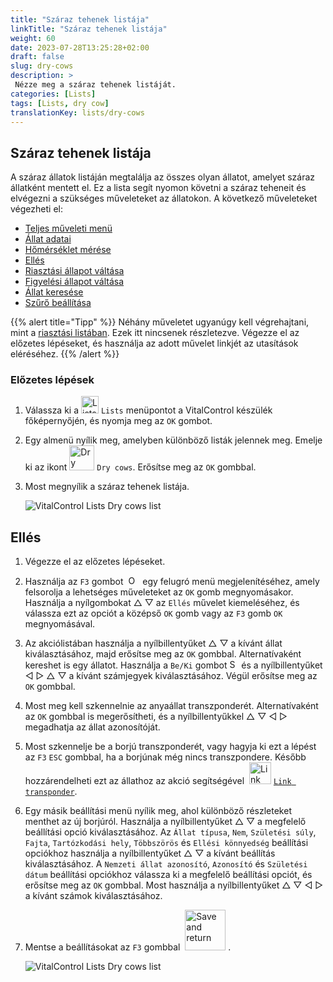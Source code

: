 ```yaml
---
title: "Száraz tehenek listája"
linkTitle: "Száraz tehenek listája"
weight: 60
date: 2023-07-28T13:25:28+02:00
draft: false
slug: dry-cows
description: >
 Nézze meg a száraz tehenek listáját.
categories: [Lists]
tags: [Lists, dry cow]
translationKey: lists/dry-cows
---
```

## Száraz tehenek listája

A száraz állatok listáján megtalálja az összes olyan állatot, amelyet száraz állatként mentett el. Ez a lista segít nyomon követni a száraz teheneit és elvégezni a szükséges műveleteket az állatokon. A következő műveleteket végezheti el:

- [Teljes műveleti menü](../alarm/#full-action-menu)
- [Állat adatai](../alarm/#animal-data)
- [Hőmérséklet mérése](../alarm/#take-temperature)
- [Ellés](#calving)
- [Riasztási állapot váltása](../on-watch/#toggle-alarm-status)
- [Figyelési állapot váltása](../alarm/#toggle-watch-status)
- [Állat keresése](../alarm/#search-animal)
- [Szűrő beállítása](../alarm/#set-filter)

{{% alert title="Tipp" %}}
Néhány műveletet ugyanúgy kell végrehajtani, mint a [riasztási listában](../alarm). Ezek itt nincsenek részletezve. Végezze el az előzetes lépéseket, és használja az adott művelet linkjét az utasítások eléréséhez.
{{% /alert %}}

### Előzetes lépések

1. Válassza ki a <img src="/icons/main/lists.svg" width="28" align="bottom" alt="Lists" /> `Lists` menüpontot a VitalControl készülék főképernyőjén, és nyomja meg az `OK` gombot.

2. Egy almenü nyílik meg, amelyben különböző listák jelennek meg. Emelje ki az ikont <img src="/icons/lists/drycows.svg" width="40" align="bottom" alt="Dry cows" /> `Dry cows`. Erősítse meg az `OK` gombbal.

3. Most megnyílik a száraz tehenek listája.

   ![VitalControl Lists Dry cows list](../images/firststeps5.png "Előzetes lépések")

## Ellés

1. Végezze el az előzetes lépéseket.

2. Használja az `F3` gombot &nbsp;<img src="/icons/footer/open-popup.svg" width="15" align="bottom" alt="Open popup" />&nbsp; egy felugró menü megjelenítéséhez, amely felsorolja a lehetséges műveleteket az `OK` gomb megnyomásakor. Használja a nyílgombokat △ ▽ az `Ellés` művelet kiemeléséhez, és válassza ezt az opciót a középső `OK` gomb vagy az `F3` gomb `OK` megnyomásával.


3. Az akciólistában használja a nyílbillentyűket △ ▽ a kívánt állat kiválasztásához, majd erősítse meg az `OK` gombbal. Alternatívaként kereshet is egy állatot. Használja a `Be/Ki` gombot <img src="/icons/footer/search.svg" width="15" align="bottom" alt="Search" /> és a nyílbillentyűket ◁ ▷ △ ▽ a kívánt számjegyek kiválasztásához. Végül erősítse meg az `OK` gombbal.

4. Most meg kell szkennelnie az anyaállat transzponderét. Alternatívaként az `OK` gombbal is megerősítheti, és a nyílbillentyűkkel △ ▽ ◁ ▷ megadhatja az állat azonosítóját.

5. Most szkennelje be a borjú transzponderét, vagy hagyja ki ezt a lépést az `F3` `ESC` gombbal, ha a borjúnak még nincs transzpondere. Később hozzárendelheti ezt az állathoz az akció segítségével &nbsp;<img src="/icons/actions/link-transponder.svg" width="35" align="bottom" alt="Link transponder" /> [`Link transponder`](../../actions/link-transponder).

6. Egy másik beállítási menü nyílik meg, ahol különböző részleteket menthet az új borjúról. Használja a nyílbillentyűket △ ▽ a megfelelő beállítási opció kiválasztásához. Az `Állat típusa`, `Nem`, `Születési súly`, `Fajta`, `Tartózkodási hely`, `Többszörös` és `Ellési könnyedség` beállítási opciókhoz használja a nyílbillentyűket △ ▽ a kívánt beállítás kiválasztásához. A `Nemzeti állat azonosító`, `Azonosító` és `Születési dátum` beállítási opciókhoz válassza ki a megfelelő beállítási opciót, és erősítse meg az `OK` gombbal. Most használja a nyílbillentyűket △ ▽ ◁ ▷ a kívánt számok kiválasztásához.

7. Mentse a beállításokat az `F3` gombbal &nbsp;<img src="/icons/footer/save_exit.svg" width="65" align="bottom" alt="Save and return" />&nbsp;.

   ![VitalControl Lists Dry cows list](../images/calving.png "Ellés")
   
